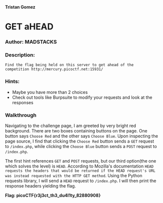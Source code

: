 **Tristan Gomez**

# GET aHEAD

### Author: MADSTACKS

### Description:
`
Find the flag being held on this server to get ahead of the competition http://mercury.picoctf.net:15931/
`

### Hints:
  * Maybe you have more than 2 choices
  * Check out tools like Burpsuite to modify your requests and look at the responses
  
 ### Walkthrough
 
 Navigating to the challenge page, I am greeted by very bright red background. There are two boxes containing buttons on the page. 
 One button says `Choose Red` and the other says `Choose Blue`. Upon inspecting the page source, I find that clicking the `Choose Red` button sends a
 `GET` request to `/index.php`, while clicking the `Choose Blue` button sends a `POST` request to `/index.php`. <br />
 
 The first hint references `GET` and `POST` requests, but our third option(the one which solves the level) is `HEAD`. According to Mozilla's documentation
 `HEAD` `requests the headers that would be returned if the HEAD request's URL was instead requested with the HTTP GET method`. Using the Python requests 
 library, I will send a `HEAD` request to `/index.php`. I will then print the response headers yielding the flag.
 
 **Flag: picoCTF{r3j3ct_th3_du4l1ty_82880908}**
